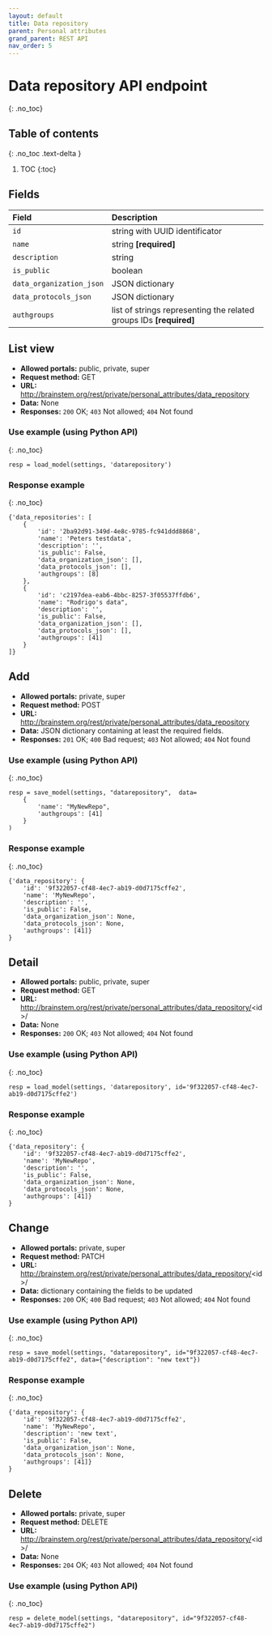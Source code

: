 ```yaml
---
layout: default
title: Data repository
parent: Personal attributes
grand_parent: REST API
nav_order: 5
---
```


# Data repository API endpoint
{: .no_toc}

## Table of contents
{: .no_toc .text-delta }

1. TOC
{:toc}


## Fields

| Field        | Description  |
|:-------------|:-------------|
| `id` | string with UUID identificator |
| `name` | string **[required]** |
| `description` | string |
| `is_public` | boolean |
| `data_organization_json` | JSON dictionary |
| `data_protocols_json` | JSON dictionary |
| `authgroups` | list of strings representing the related groups IDs **[required]** |

## List view
- **Allowed portals:** public, private, super
- **Request method:** GET
- **URL:** http://brainstem.org/rest/private/personal_attributes/data_repository
- **Data:** None
- **Responses:** `200` OK; `403` Not allowed; `404` Not found

### Use example (using Python API)
{: .no_toc}

```
resp = load_model(settings, 'datarepository')
```

### Response example
{: .no_toc}

```
{'data_repositories': [
    {
        'id': '2ba92d91-349d-4e8c-9785-fc941ddd8868',
        'name': 'Peters testdata',
        'description': '',
        'is_public': False,
        'data_organization_json': [],
        'data_protocols_json': [],
        'authgroups': [8]
    },
    {
        'id': 'c2197dea-eab6-4bbc-8257-3f05537ffdb6',
        'name': "Rodrigo's data",
        'description': '',
        'is_public': False,
        'data_organization_json': [],
        'data_protocols_json': [],
        'authgroups': [41]
    }
]}
```


## Add
- **Allowed portals:** private, super
- **Request method:** POST
- **URL:** http://brainstem.org/rest/private/personal_attributes/data_repository
- **Data:** JSON dictionary containing at least the required fields.
- **Responses:** `201` OK; `400` Bad request; `403` Not allowed; `404` Not found


### Use example (using Python API)
{: .no_toc}

```
resp = save_model(settings, "datarepository",  data=
    {
        'name': "MyNewRepo",
        'authgroups': [41]
    }
)
```

### Response example
{: .no_toc}

```
{'data_repository': {
    'id': '9f322057-cf48-4ec7-ab19-d0d7175cffe2',
    'name': 'MyNewRepo',
    'description': '',
    'is_public': False,
    'data_organization_json': None,
    'data_protocols_json': None,
    'authgroups': [41]}
}
```



## Detail
- **Allowed portals:** public, private, super
- **Request method:** GET
- **URL:** http://brainstem.org/rest/private/personal_attributes/data_repository/<id\>/
- **Data:** None
- **Responses:** `200` OK; `403` Not allowed; `404` Not found

### Use example (using Python API)
{: .no_toc}

```
resp = load_model(settings, 'datarepository', id='9f322057-cf48-4ec7-ab19-d0d7175cffe2')
```

### Response example
{: .no_toc}

```
{'data_repository': {
    'id': '9f322057-cf48-4ec7-ab19-d0d7175cffe2',
    'name': 'MyNewRepo',
    'description': '',
    'is_public': False,
    'data_organization_json': None,
    'data_protocols_json': None,
    'authgroups': [41]}
}
```


## Change
- **Allowed portals:** private, super
- **Request method:** PATCH
- **URL:** http://brainstem.org/rest/private/personal_attributes/data_repository/<id\>/
- **Data:** dictionary containing the fields to be updated
- **Responses:** `200` OK; `400` Bad request; `403` Not allowed; `404` Not found


### Use example (using Python API)
{: .no_toc}

```
resp = save_model(settings, "datarepository", id="9f322057-cf48-4ec7-ab19-d0d7175cffe2", data={"description": "new text"})
```

### Response example
{: .no_toc}

```
{'data_repository': {
    'id': '9f322057-cf48-4ec7-ab19-d0d7175cffe2',
    'name': 'MyNewRepo',
    'description': 'new text',
    'is_public': False,
    'data_organization_json': None,
    'data_protocols_json': None,
    'authgroups': [41]}
}
```


## Delete
- **Allowed portals:** private, super
- **Request method:** DELETE
- **URL:** http://brainstem.org/rest/private/personal_attributes/data_repository/<id\>/
- **Data:** None
- **Responses:** `204` OK; `403` Not allowed; `404` Not found


### Use example (using Python API)
{: .no_toc}

```
resp = delete_model(settings, "datarepository", id="9f322057-cf48-4ec7-ab19-d0d7175cffe2")
``` 